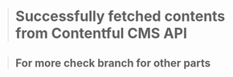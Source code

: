 
> # Successfully fetched contents from Contentful CMS API

> ## For more check branch for other parts
